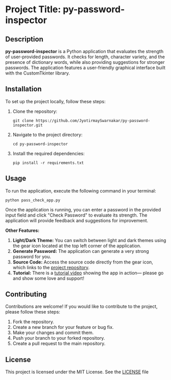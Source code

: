 # Project Title: py-password-inspector

## Description
**py-password-inspector** is a Python application that evaluates the strength of user-provided passwords. It checks for length, character variety, and the presence of dictionary words, while also providing suggestions for stronger passwords. The application features a user-friendly graphical interface built with the CustomTkinter library.

## Installation
To set up the project locally, follow these steps:

1. Clone the repository:
   ```
   git clone https://github.com/JyotirmaySwarnakar/py-password-inspector.git
   ```
2. Navigate to the project directory:
   ```
   cd py-password-inspector
   ```
3. Install the required dependencies:
   ```
   pip install -r requirements.txt
   ```

## Usage
To run the application, execute the following command in your terminal:
```
python pass_check_app.py
```
Once the application is running, you can enter a password in the provided input field and click "Check Password" to evaluate its strength. The application will provide feedback and suggestions for improvement.

**Other Features:**
1. **Light/Dark Theme:** You can switch between light and dark themes using the gear icon located at the top left corner of the application.
2. **Generate Password:** The application can generate a very strong password for you.
3. **Source Code:** Access the source code directly from the gear icon, which links to the [project repository](https://github.com/JyotirmaySwarnakar/py-password-inspector).
4. **Tutorial:** There is a [tutorial video](#) showing the app in action—  please go and show some love and support!

## Contributing
Contributions are welcome! If you would like to contribute to the project, please follow these steps:

1. Fork the repository.
2. Create a new branch for your feature or bug fix.
3. Make your changes and commit them.
4. Push your branch to your forked repository.
5. Create a pull request to the main repository.

## License
This project is licensed under the MIT License. See the [LICENSE](LICENSE) file